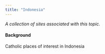 ```yaml
---
title: "Indonesia"
---
```



*A collection of sites associated with this topic.*

#### Background

Catholic places of interest in Indonesia


